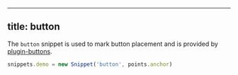 ***

## title: button

The `button` snippet is used to mark button placement and is
provided by [plugin-buttons](/reference/plugins/buttons/).

```js
snippets.demo = new Snippet('button', points.anchor)
```

<Example part="snippets_button" caption="An example of the button snippet" />
